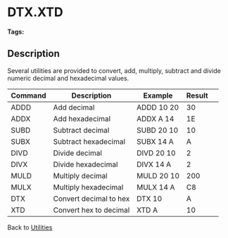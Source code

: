 # DTX.XTD

<PageHeader />

**Tags:**
<badge text='dtx.xtd' vertical='middle' />
<badge text='numeric and hexadecimal number operations' vertical='middle' />

## Description

Several utilities are provided to convert, add, multiply, subtract and divide numeric decimal and hexadecimal values.

| Command | Description | Example | Result |  |
| --- | --- | --- | --- | --- |
| ADDD | Add decimal | ADDD 10 20 | 30 |  |
| ADDX | Add hexadecimal | ADDX A 14 | 1E |  |
| SUBD | Subtract decimal | SUBD 20 10 | 10 |  |
| SUBX | Subtract hexadecimal | SUBX 14 A | A |  |
| DIVD | Divide decimal | DIVD 20 10 | 2 |  |
| DIVX | Divide hexadecimal | DIVX 14 A | 2 |  |
| MULD | Multiply decimal | MULD 20 10 | 200 |  |
| MULX | Multiply hexadecimal | MULX 14 A | C8 |  |
| DTX | Convert decimal to hex | DTX 10 | A |  |
| XTD | Convert hex to decimal | XTD A | 10 |

Back to [Utilities](./../utilities)

  
<PageFooter />
